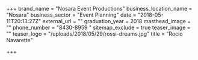 +++
brand_name = "Nosara Event Productions"
business_location_name = "Nosara"
business_sector = "Event Planning"
date = "2018-05-11T20:13:27Z"
external_url = ""
graduation_year = 2018
masthead_image = ""
phone_number = "8430-8959 "
sitemap_exclude = true
teaser_image = ""
teaser_logo = "/uploads/2018/05/29/rossi-dreams.jpg"
title = "Rocio Navarette"

+++
